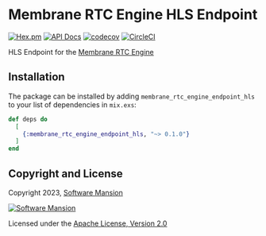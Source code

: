 # Membrane RTC Engine HLS Endpoint

[![Hex.pm](https://img.shields.io/hexpm/v/membrane_rtc_engine.svg)](https://hex.pm/packages/membrane_rtc_engine_endpoint_hls)
[![API Docs](https://img.shields.io/badge/api-docs-yellow.svg?style=flat)](https://hexdocs.pm/membrane_rtc_engine_endpoint_hls)
[![codecov](https://codecov.io/gh/jellyfish-dev/membrane_rtc_engine/branch/master/graph/badge.svg?token=9F1XHHUY2B)](https://codecov.io/gh/jellyfish-dev/membrane_rtc_engine)
[![CircleCI](https://circleci.com/gh/jellyfish-dev/membrane_rtc_engine.svg?style=svg)](https://circleci.com/gh/jellyfish-dev/membrane_rtc_engine)

HLS Endpoint for the [Membrane RTC Engine](https://github.com/jellyfish-dev/membrane_rtc_engine)

## Installation

The package can be installed by adding `membrane_rtc_engine_endpoint_hls` to your list of dependencies in `mix.exs`:

```elixir
def deps do
  [
    {:membrane_rtc_engine_endpoint_hls, "~> 0.1.0"}
  ]
end
```

## Copyright and License

Copyright 2023, [Software Mansion](https://swmansion.com/?utm_source=git&utm_medium=readme&utm_campaign=membrane_rtc_engine)

[![Software Mansion](https://logo.swmansion.com/logo?color=white&variant=desktop&width=200&tag=membrane-github)](https://swmansion.com/?utm_source=git&utm_medium=readme&utm_campaign=membrane_rtc_engine)

Licensed under the [Apache License, Version 2.0](LICENSE)
